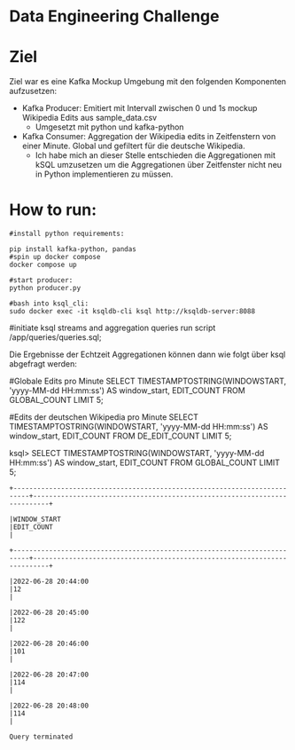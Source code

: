 # Data Engineering Challenge

# Ziel
Ziel war es eine Kafka Mockup Umgebung mit den folgenden Komponenten aufzusetzen:

- Kafka Producer: Emitiert mit Intervall zwischen 0 und 1s mockup Wikipedia Edits aus sample_data.csv
	- Umgesetzt mit python und kafka-python
- Kafka Consumer: Aggregation der Wikipedia edits in Zeitfenstern von einer Minute. Global und gefiltert für die deutsche Wikipedia.
	- Ich habe mich an dieser Stelle entschieden die Aggregationen mit kSQL umzusetzen um die Aggregationen über Zeitfenster nicht neu in Python implementieren zu müssen.
	

# How to run:

```
#install python requirements:

pip install kafka-python, pandas
#spin up docker compose
docker compose up

#start producer:
python producer.py

#bash into ksql_cli:
sudo docker exec -it ksqldb-cli ksql http://ksqldb-server:8088
```
#initiate ksql streams and aggregation queries
run script /app/queries/queries.sql;

Die Ergebnisse der Echtzeit Aggregationen können dann wie folgt über ksql abgefragt werden:

#Globale Edits pro Minute
SELECT TIMESTAMPTOSTRING(WINDOWSTART, 'yyyy-MM-dd HH:mm:ss') AS window_start, EDIT_COUNT FROM GLOBAL_COUNT LIMIT 5;

#Edits der deutschen Wikipedia pro Minute
SELECT TIMESTAMPTOSTRING(WINDOWSTART, 'yyyy-MM-dd HH:mm:ss') AS window_start, EDIT_COUNT FROM DE_EDIT_COUNT LIMIT 5;

ksql> SELECT TIMESTAMPTOSTRING(WINDOWSTART, 'yyyy-MM-dd HH:mm:ss') AS window_start, EDIT_COUNT FROM GLOBAL_COUNT LIMIT 5;

```
+--------------------------------------------------------------------------+--------------------------------------------------------------------------+

|WINDOW_START                                                              |EDIT_COUNT                                                                |

+--------------------------------------------------------------------------+--------------------------------------------------------------------------+

|2022-06-28 20:44:00                                                       |12                                                                        |

|2022-06-28 20:45:00                                                       |122                                                                       |

|2022-06-28 20:46:00                                                       |101                                                                       |

|2022-06-28 20:47:00                                                       |114                                                                       |

|2022-06-28 20:48:00                                                       |114                                                                       |

Query terminated
```










